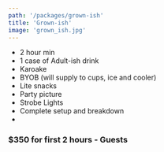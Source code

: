 ```yaml
---
path: '/packages/grown-ish'
title: 'Grown-ish'
image: 'grown_ish.jpg'
---
```


* 2 hour min
* 1 case of Adult-ish drink
* Karoake
* BYOB (will supply to cups, ice and cooler)
* Lite snacks
* Party picture
* Strobe Lights
* Complete setup and breakdown
* 
### $350 for first 2 hours - Guests